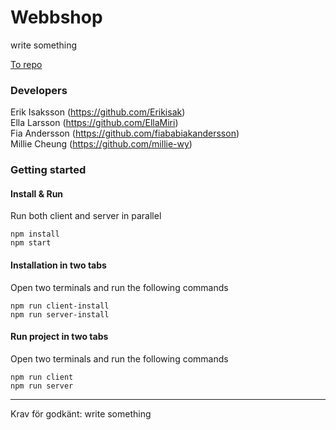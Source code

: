 # Webbshop

write something

[To repo](https://ehgoewio.se "write something")

### Developers

Erik Isaksson (https://github.com/Erikisak) </br>
Ella Larsson (https://github.com/EllaMiri) </br>
Fia Andersson (https://github.com/fiababiakandersson) </br>
Millie Cheung (https://github.com/millie-wy)

### Getting started

#### Install & Run

Run both client and server in parallel

```
npm install
npm start
```

#### Installation in two tabs

Open two terminals and run the following commands

```
npm run client-install
npm run server-install
```

#### Run project in two tabs

Open two terminals and run the following commands

```
npm run client
npm run server
```

---

Krav för godkänt: write something
